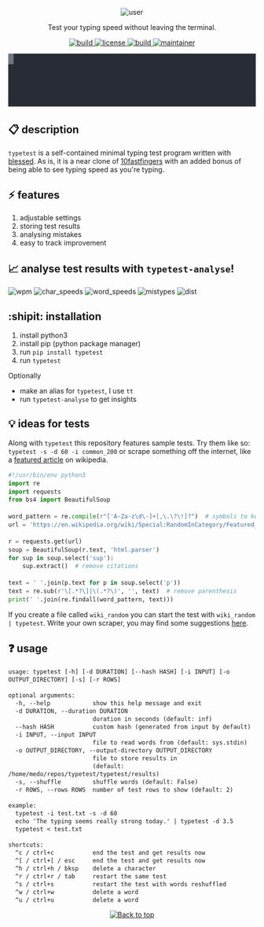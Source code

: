 <p align="center">
   <img className="round" src="https://avatars.githubusercontent.com/u/64968854?v=4" alt="user"  />
</p>
<p align="center">Test your typing speed without leaving the terminal.</p>

<p align="center">
  <a href="https://pypi.org/project/typetest/">
    <img src="https://img.shields.io/pypi/v/typetest" alt="build" title="build"/>
  </a>
  <a href="https://github.com/mastermedo/typetest/LICENSE">
    <img src="https://img.shields.io/github/license/mastermedo/typetest" alt="license" title="license"/>
  </a>
  <a href="https://github.com/mastermedo/typetest">
    <img src="https://img.shields.io/github/languages/code-size/mastermedo/typetest" alt="build" title="build"/>
  </a>
  <a href="https://github.com/mastermedo/typetest/stargazers">
    <img src="https://img.shields.io/badge/maintainer-mastermedo-yellow" alt="maintainer" title="maintainer"/>
  </a>
</p>

<p align="center">
  <a href="https://github.com/mastermedo/typetest">
    <img src="https://raw.githubusercontent.com/MasterMedo/mastermedo.github.io/master/assets/img/typetest.svg" alt="demo" title="demo"/>
  </a>
</p>

## :clipboard: description
`typetest` is a self-contained minimal typing test program written with [blessed](https://github.com/jquast/blessed/).
As is, it is a near clone of [10fastfingers](https://10fastfingers.com/typing-test/english) with an added bonus of being able to see typing speed as you're typing.

## :zap: features
1. adjustable settings
2. storing test results
3. analysing mistakes
4. easy to track improvement

## :chart_with_upwards_trend: analyse test results with `typetest-analyse`!
![wpm](https://user-images.githubusercontent.com/16375100/125824726-6304ee64-ddf1-4456-879c-10daca45d91c.png)
![char_speeds](https://user-images.githubusercontent.com/16375100/125824817-5c2cbcae-fdcc-45c9-9a3b-ed5c3ec497a5.png)
![word_speeds](https://user-images.githubusercontent.com/16375100/125824889-a01bb4bb-1ed2-49ed-a0aa-9bd5f6b411c7.png)
![mistypes](https://user-images.githubusercontent.com/16375100/125824921-3ecdf9f4-804e-41ec-98a4-6343d0ffbbe2.png)
![dist](https://user-images.githubusercontent.com/16375100/125824933-01294d91-92c9-4ae0-9910-539f6d16507e.png)

## :shipit: installation

1. install python3
2. install pip (python package manager)
3. run `pip install typetest`
4. run `typetest`

Optionally
- make an alias for `typetest`, I use `tt`
- run `typetest-analyse` to get insights

## :bulb: ideas for tests
Along with `typetest` this repository features sample tests.
Try them like so: `typetest -s -d 60 -i common_200` or scrape something off the internet, like a [featured article](https://en.wikipedia.org/wiki/Wikipedia:Featured_articles) on wikipedia.

```python
#!/usr/bin/env python3
import re
import requests
from bs4 import BeautifulSoup

word_pattern = re.compile(r"['A-Za-z\d\-]+[,\.\?\!]?")  # symbols to keep
url = 'https://en.wikipedia.org/wiki/Special:RandomInCategory/Featured_articles'

r = requests.get(url)
soup = BeautifulSoup(r.text, 'html.parser')
for sup in soup.select('sup'):
    sup.extract()  # remove citations

text = ' '.join(p.text for p in soup.select('p'))
text = re.sub(r'\[.*?\]|\(.*?\)', '', text)  # remove parenthesis
print(' '.join(re.findall(word_pattern, text)))
```
If you create a file called `wiki_random` you can start the test with `wiki_random | typetest`.
Write your own scraper, you may find some suggestions [here](https://en.wikipedia.org/wiki/Lists_of_English_words).

## :question: usage

```
usage: typetest [-h] [-d DURATION] [--hash HASH] [-i INPUT] [-o OUTPUT_DIRECTORY] [-s] [-r ROWS]

optional arguments:
  -h, --help            show this help message and exit
  -d DURATION, --duration DURATION
                        duration in seconds (default: inf)
  --hash HASH           custom hash (generated from input by default)
  -i INPUT, --input INPUT
                        file to read words from (default: sys.stdin)
  -o OUTPUT_DIRECTORY, --output-directory OUTPUT_DIRECTORY
                        file to store results in
                        (default: /home/medo/repos/typetest/typetest/results)
  -s, --shuffle         shuffle words (default: False)
  -r ROWS, --rows ROWS  number of test rows to show (default: 2)

example:
  typetest -i test.txt -s -d 60
  echo 'The typing seems really strong today.' | typetest -d 3.5
  typetest < test.txt

shortcuts:
  ^c / ctrl+c           end the test and get results now
  ^[ / ctrl+[ / esc     end the test and get results now
  ^h / ctrl+h / bksp    delete a character
  ^r / ctrl+r / tab     restart the same test
  ^s / ctrl+s           restart the test with words reshuffled
  ^w / ctrl+w           delete a word
  ^u / ctrl+u           delete a word
```

<p align="center">
  <a href="#">
    <img src="https://img.shields.io/badge/⬆️back_to_top_⬆️-white" alt="Back to top" title="Back to top"/>
  </a>
</p>
